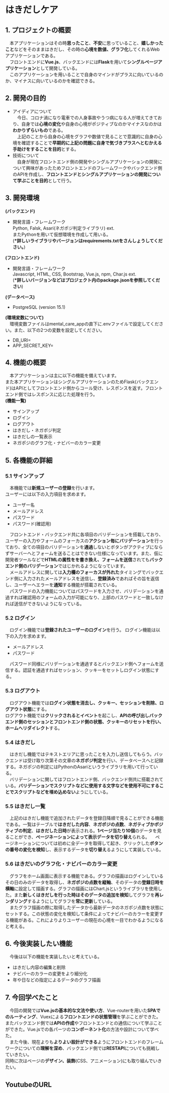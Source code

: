 # はきだしケア
## 1. プロジェクトの概要
&emsp;本アプリケーションはその時**思ったこと**、**不安**に思っていること、**嬉しかったこと**などをそのままはきだし、その時の**心境を数値、グラフ化**してくれるWebアプリケーションである。<br />
&emsp;フロントエンドに**Vue.js**、バックエンドには**Flask**を用いて**シングルページアプリケーション**として開発している。<br />
&emsp;このアプリケーションを用いることで自身のマインドがプラスに向いているのか、マイナスに向いているのかを確認できる。
## 2. 開発の目的
- アイディアについて<br />
  &emsp;今日、コロナ渦になり電車での人身事故やうつ病になる人が増えてきており、自身では**心境の変化**や自身の心境がポジティブなのかマイナスなのかは**わかりずらいもの**である。<br />
  &emsp;上記のことから自身の心境をグラフや数値で見ることで意識的に自身の心境を確認することで**早期的に上記の問題に自身で気づきプラスへとむかえる手助けをすることを目的**とする。
- 技術について<br />
  &emsp;自身が現在フロントエンド側の開発やシングルアプリケーションの開発について興味があったためフロントエンドのフレームワークやバックエンド側のAPIを作成し、**フロントエンドとシングルアプリケーションの開発について学ぶことを目的**として行う。

## 3. 開発環境
**(バックエンド)**
- 開発言語・フレームワーク<br />
  Python, Falsk, Asari(ネガポジ判定ライブラリ) ext.<br />
  またPythonを用いて仮想環境を作成して用いる。<br />
(**\*詳しいライブラリやバージョンはrequirements.txtをさんしょうしてください。**)<br />

**(フロントエンド)**
- 開発言語・フレームワーク<br />
  Javascript, HTML, CSS, Bootstrap, Vue.js, npm, Char.js ext.<br />
  (**\*詳しいバージョンなどはプロジェクト内のpackage.jsonを参照してください**)

**(データベース)**
- PostgreSQL (version 15.1)

**(環境変数について)**<br />
&emsp;環境変数ファイルはmental_care_appの直下に.envファイルで設定してください。また、以下の2つの変数を設定してください。<br />
- DB_URI=
- APP_SECRET_KEY=

## 4. 機能の概要
&emsp;本アプリケーションは主に以下の機能を備えています。<br />
また本アプリケーションはシングルアプリケーションのためFlask(バックエンド)はAPIとしてフロントエンド側からコール受け、レスポンスを返す。フロントエンド側ではレスポンスに応じた処理を行う。<br />
**(機能一覧)**
- サインアップ
- ログイン
- ログアウト
- はきだし・ネガポジ判定
- はきだしの一覧表示
- ネガポジのグラフ化・ナビバーのカラー変更

## 5. 各機能の詳細
### 5.1 サインアップ
&emsp;本機能では**新規ユーザーの登録**を行います。<br />
ユーザーには以下の入力項目を求めます。
- ユーザー名
- メールアドレス
- パスワード
- パスワード(確認用)

&emsp;フロントエンド・バックエンド共に各項目のバリデーションを搭載しており、ユーザーの入力やフォームのフォーカスの**アクション毎にバリデーション**を行っており、全ての項目のバリデーションを**通過**しないとボタンがアクティブにならずサーバーへとフォームを送ることはできない仕様になっています。また、仮に開発者ツールなどで**HTMLの属性をを書き換え、フォームを送信**されても**バックエンド側のバリデーション**ではじかれるようになっています。<br />
&emsp;メールアドレスに関しては**入力欄のフォーカスが外れた**タイミングでバックエンド側に入力されたメールアドレスを送信し、**登録済み**であればその旨を返信し、ユーザーへエラーを**通知**する機能が搭載されている。<br />
&emsp;パスワードの入力機能についてはパスワードを入力させ、バリデーションを通過すれば確認用のフォームの入力が可能になり、上部のパスワードと一致しなければ送信ができないようになっている。

### 5.2 ログイン
&emsp;ログイン機能では**登録されたユーザーのログイン**を行う。
ログイン機能は以下の入力を求めます。
- メールアドレス
- パスワード

&emsp;パスワード同様にバリデーションを通過するとバックエンド側へフォームを送信する。認証を通過すればセッション、クッキーをセットしログイン状態にする。

### 5.3 ログアウト
&emsp;ログアウト機能では**ログイン状態を消去し、クッキー、セッションを削除、ログアウト状態**にする。<br />
ログアウト機能では**クリックされるとイベント**を起こし、**APIの呼び出しバックエンド側のセッションとフロントエンド側の状態、クッキーのリセットを行い、ホームへリダイレクト**する。
### 5.4 はきだし
&emsp;はきだし機能ではテキストエリアに思ったことを入力し送信してもらう。バックエンドは受け取り次第その文章の**ネガポジ判定**を行い、データベースへと記録する。ネガポジの判定にはPythonのAsariというライブラリを用いて行っている。<br />
&emsp;バリデーションに関してはフロントエンド側、バックエンド側共に搭載されている。**バリデーションでスクリプトなどに使用する文字などを使用不可にすることでスクリプトなどを埋め込めない**ようにしている。
### 5.5 はきだし一覧
&emsp;上記のはきだし機能で追加されたデータを登録日降順で見ることができる機能である。一覧はテーブルで**はきだした内容**、**ネガポジの点数**、**ネガティブかポジティブの判定**、**はきだした日時**が表示される。**1ページ当たり10個**のデータを見ることができ、**ページネーションによって表示データを切り替え**られる。
&emsp;ページネーションについては初めに全データを取得して起き、クリックした**ボタンの番号の変化を検知**し、表示するデータを**切り替え**るようにして実装している。
### 5.6 はきだいのグラフ化・ナビバーのカラー変更
&emsp;グラフをホーム画面に表示する機能である。グラフの描画はログインしているその日のみのデータを取得し、**ネガポジの点数を縦軸**、そのデータの**登録日時を横軸**に設定して描画する。グラフの描画にはChart.jsというライブラリを使用した。また**新しくはきだしを行った時はそのデータの追加を検知**してグラフを**再レンダリング**するようにしてグラフを**常に更新**している。<br />
&emsp;またグラフ描画の際に取得したデータから最新データのネガポジ点数を状態にセットする。この状態の変化を検知して条件によってナビバーのカラーを変更する機能がある。これによりよりユーザーの現在の心境を一目でわかるようになると考える。

## 6. 今後実装したい機能
&emsp;今後は以下の機能を実装したいと考えている。
- はきだし内容の編集と削除
- ナビバーのカラーの変更をより細分化
- 年や日などの指定によるデータのグラフ描画

## 7. 今回学べたこと
&emsp;今回の開発では**Vue.jsの基本的な文法や使い方**、Vue-routerを用いた**SPAでのルーティング**、Vuexによる**フロントエンドの状態管理**を学ぶことができた。またバックエンド側では**APIの作成**やフロントエンドとの通信について学ぶことができた。Vue.jsでの各パーツの**コンポーネント化**の方法や設計について学べた。<br />
&emsp;また今後、現在よりも**よりよい設計ができる**ようにフロントエンドのフレームワークについての**理解を深め**、バックエンド側では**RESTAPI**についても挑戦していきたい。<br />
同時に次はページの**デザイン、装飾**(CSS、アニメーション)にも取り組んでいきたい。

## YoutubeのURL
